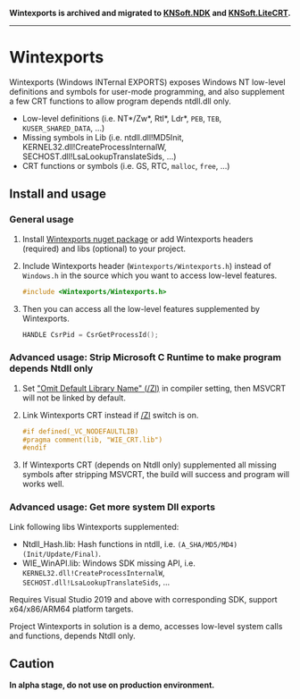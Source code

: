 **Wintexports is archived and migrated to [KNSoft.NDK](https://github.com/KNSoft/KNSoft.NDK) and [KNSoft.LiteCRT](https://github.com/KNSoft/KNSoft.LiteCRT).**

---

# Wintexports

Wintexports (Windows INTernal EXPORTS) exposes Windows NT low-level definitions and symbols for user-mode programming, and also supplement a few CRT functions to allow program depends ntdll.dll only.

- Low-level definitions (i.e. NT*/Zw*, Rtl*, Ldr*, `PEB`, `TEB`, `KUSER_SHARED_DATA`, ...)
- Missing symbols in Lib (i.e. ntdll.dll!MD5Init, KERNEL32.dll!CreateProcessInternalW, SECHOST.dll!LsaLookupTranslateSids, ...)
- CRT functions or symbols (i.e. GS, RTC, `malloc`, `free`, ...)

## Install and usage

### General usage

1. Install [Wintexports nuget package](https://www.nuget.org/packages/KNSoft.Wintexports/) or add Wintexports headers (required) and libs (optional) to your project.

2. Include Wintexports header (`Wintexports/Wintexports.h`) instead of `Windows.h` in the source which you want to access low-level features.
    ```C
    #include <Wintexports/Wintexports.h>
    ```
3. Then you can access all the low-level features supplemented by Wintexports.
    ```C
    HANDLE CsrPid = CsrGetProcessId();
    ```

### Advanced usage: Strip Microsoft C Runtime to make program depends Ntdll only

1. Set ["Omit Default Library Name" (/Zl)](https://learn.microsoft.com/en-us/cpp/build/reference/zl-omit-default-library-name) in compiler setting, then MSVCRT will not be linked by default.

2. Link Wintexports CRT instead if [/Zl](https://learn.microsoft.com/en-us/cpp/build/reference/zl-omit-default-library-name) switch is on.
    ```C
    #if defined(_VC_NODEFAULTLIB)
    #pragma comment(lib, "WIE_CRT.lib")
    #endif
    ```

3. If Wintexports CRT (depends on Ntdll only) supplemented all missing symbols after stripping MSVCRT, the build will success and program will works well.

### Advanced usage: Get more system Dll exports

Link following libs Wintexports supplemented:
- Ntdll_Hash.lib: Hash functions in ntdll, i.e. `(A_SHA/MD5/MD4)(Init/Update/Final)`.
- WIE_WinAPI.lib: Windows SDK missing API, i.e. `KERNEL32.dll!CreateProcessInternalW`, `SECHOST.dll!LsaLookupTranslateSids`, ...

Requires Visual Studio 2019 and above with corresponding SDK, support x64/x86/ARM64 platform targets.

Project Wintexports in solution is a demo, accesses low-level system calls and functions, depends Ntdll only.

## Caution
**In alpha stage, do not use on production environment.**
